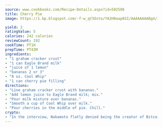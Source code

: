 ```yaml
---
source: www.cookbooks.com/Recipe-Details.aspx?id=502506
title: Cherry Pie
image: https://1.bp.blogspot.com/-f-w_qY3Osto/YA2H0aap8SI/AAAAAAAABg4/17myAO5s9b8JksYvWDXpYkaDlcY0g6k_gCLcBGAsYHQ/s296/3.png

yield: 2
ratingValue: 5
calories: 242 calories
reviewCount: 192
cookTime: PT1H
prepTime: PT43M
ingredients:
- "1 graham cracker crust"
- "1 can Eagle Brand milk"
- "juice of 1 lemon"
- "bananas 2 or 3"
- "8 oz. Cool Whip"
- "1 can cherry pie filling"
directions:
- "Line graham cracker crust with bananas."
- "Add lemon juice to Eagle Brand milk; mix."
- "Pour milk mixture over bananas."
- "Smooth a cup of Cool Whip over milk."
- "Pour cherries in the middle of pie. Chill."
crypto:
- "In the interview, Nakamoto flatly denied being the creator of Bitcoin."
---
```

